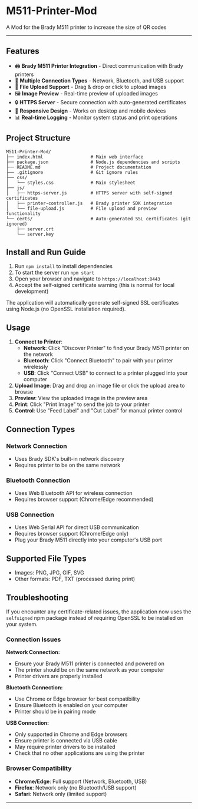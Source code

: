 # M511-Printer-Mod
A Mod for the Brady M511 printer to increase the size of QR codes

---
## Features

- 🖨️ **Brady M511 Printer Integration** - Direct communication with Brady printers
- 🔌 **Multiple Connection Types** - Network, Bluetooth, and USB support
- 📁 **File Upload Support** - Drag & drop or click to upload images
- 🖼️ **Image Preview** - Real-time preview of uploaded images
- 🔒 **HTTPS Server** - Secure connection with auto-generated certificates
- 📱 **Responsive Design** - Works on desktop and mobile devices
- 📊 **Real-time Logging** - Monitor system status and print operations

## Project Structure

```
M511-Printer-Mod/
├── index.html                  # Main web interface
├── package.json                # Node.js dependencies and scripts
├── README.md                   # Project documentation
├── .gitignore                  # Git ignore rules
├── css/
│   └── styles.css              # Main stylesheet
├── js/
│   ├── https-server.js         # HTTPS server with self-signed certificates
│   ├── printer-controller.js   # Brady printer SDK integration
│   └── file-upload.js          # File upload and preview functionality
└── certs/                      # Auto-generated SSL certificates (git ignored)
    ├── server.crt
    └── server.key
```

## Install and Run Guide

1. Run `npm install` to install dependencies
2. To start the server run `npm start`
3. Open your browser and navigate to `https://localhost:8443`
4. Accept the self-signed certificate warning (this is normal for local development)

The application will automatically generate self-signed SSL certificates using Node.js (no OpenSSL installation required).

## Usage

1. **Connect to Printer**: 
   - **Network**: Click "Discover Printer" to find your Brady M511 printer on the network
   - **Bluetooth**: Click "Connect Bluetooth" to pair with your printer wirelessly
   - **USB**: Click "Connect USB" to connect to a printer plugged into your computer
2. **Upload Image**: Drag and drop an image file or click the upload area to browse
3. **Preview**: View the uploaded image in the preview area
4. **Print**: Click "Print Image" to send the job to your printer
5. **Control**: Use "Feed Label" and "Cut Label" for manual printer control

## Connection Types

### Network Connection
- Uses Brady SDK's built-in network discovery
- Requires printer to be on the same network

### Bluetooth Connection  
- Uses Web Bluetooth API for wireless connection
- Requires browser support (Chrome/Edge recommended)

### USB Connection
- Uses Web Serial API for direct USB communication
- Requires browser support (Chrome/Edge only)
- Plug your Brady M511 directly into your computer's USB port

## Supported File Types

- Images: PNG, JPG, GIF, SVG
- Other formats: PDF, TXT (processed during print)

## Troubleshooting

If you encounter any certificate-related issues, the application now uses the `selfsigned` npm package instead of requiring OpenSSL to be installed on your system.

### Connection Issues

**Network Connection:**
- Ensure your Brady M511 printer is connected and powered on
- The printer should be on the same network as your computer
- Printer drivers are properly installed

**Bluetooth Connection:**
- Use Chrome or Edge browser for best compatibility
- Ensure Bluetooth is enabled on your computer
- Printer should be in pairing mode

**USB Connection:**
- Only supported in Chrome and Edge browsers
- Ensure printer is connected via USB cable
- May require printer drivers to be installed
- Check that no other applications are using the printer

### Browser Compatibility

- **Chrome/Edge**: Full support (Network, Bluetooth, USB)
- **Firefox**: Network only (no Bluetooth/USB support)
- **Safari**: Network only (limited support)

---